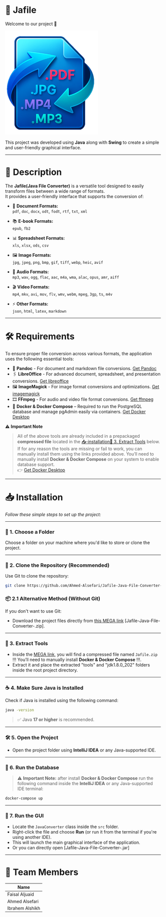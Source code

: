 # 📁 Jafile

Welcome to our project 🎉 

<img src="logo.png" alt="Jafile Logo" width="300"/>

This project was developed using **Java** along with **Swing** to create a simple and user-friendly graphical interface.


---


# 📝 Description
The **Jafile(Java File Converter)** is a versatile tool designed to easily transform files between a wide range of formats.  
It provides a user-friendly interface that supports the conversion of:

- 📄 **Document Formats:**  
  `pdf`, `doc`, `docx`, `odt`, `fodt`, `rtf`, `txt`, `xml`
  
- 📚 **E‑book Formats:**  
  `epub`, `fb2`
  
- 📊 **Spreadsheet Formats:**  
  `xls`, `xlsx`, `ods`, `csv`
  
- 🖼️ **Image Formats:**  
  `jpg`, `jpeg`, `png`, `bmp`, `gif`, `tiff`, `webp`, `heic`, `avif`
  
- 🎵 **Audio Formats:**  
  `mp3`, `wav`, `ogg`, `flac`, `aac`, `m4a`, `wma`, `alac`, `opus`, `amr`, `aiff`
  
- 🎬 **Video Formats:**  
  `mp4`, `mkv`, `avi`, `mov`, `flv`, `wmv`, `webm`, `mpeg`, `3gp`, `ts`, `m4v`
  
- ⚡ **Other Formats:**  
  `json`, `html`, `latex`, `markdown`


---


# 🛠 Requirements

To ensure proper file conversion across various formats, the application uses the following essential tools:

-  📄 **Pandoc** - For document and markdown file conversions. [Get Pandoc](https://github.com/jgm/pandoc/releases/tag/3.6.4)
-  🖇️ **LibreOffice** - For advanced document, spreadsheet, and presentation conversions. [Get libreoffice](https://www.libreoffice.org/download/download-libreoffice/)
-  🖼️ **ImageMagick** - For image format conversions and optimizations. [Get imagemagick](https://imagemagick.org/script/download.php)
-  🎞️ **FFmpeg** - For audio and video file format conversions. [Get ffmpeg](https://www.ffmpeg.org/download.html)
-  🐳 **Docker & Docker Compose** – Required to run the PostgreSQL database and manage pgAdmin easily via containers. [Get Docker Desktop](https://www.docker.com/products/docker-desktop/)



 ⚠️ **Important Note**  
> All of the above tools are already included in a prepackaged **compressed file** located in the [📥-installation🧰 3. Extract Tools](#-3-extract-tools) below.  
> If for any reason the tools are missing or fail to work, you can manually install them using the links provided above.
> You’ll need to manually install **Docker & Docker Compose** on your system to enable database support.  
> 👉 [Get Docker Desktop](https://www.docker.com/products/docker-desktop/)


---


# 📥 Installation

*Follow these simple steps to set up the project:*


---

### 📁 1. Choose a Folder  
Choose a folder on your machine where you'd like to store or clone the project.

---

### 🔀 2. Clone the Repository (Recommended)  
Use Git to clone the repository:
```bash
git clone https://github.com/Ahmed-Alsefari/Jafile-Java-File-Converter-.git
```


### 📦 2.1 Alternative Method (Without Git)  
If you don't want to use Git:

- Download the project files directly from [this MEGA link](https://mega.nz/folder/IXcClLjZ#irj2clmDx78-nlimcoRH8g) [Jafile-Java-File-Converter-.zip].
  
---

### 🧰 3. Extract Tools  
- Inside the [MEGA link](https://mega.nz/folder/IXcClLjZ#irj2clmDx78-nlimcoRH8g), you will find a compressed file named `Jafile.zip` !!! You’ll need to manually install **Docker & Docker Compose** !!!.
- Extract it and place the extracted "tools" and "jdk1.8.0_202" folders inside the root project directory.

---

### ☕ 4. Make Sure Java is Installed  
Check if Java is installed using the following command:
```bash
java -version
```
> ✅ Java **17 or higher** is recommended.

---

### 🛠️ 5. Open the Project  
- Open the project folder using **IntelliJ IDEA** or any Java-supported IDE.

---

### 🐳 6. Run the Database  
> ⚠️ **Important Note:**
> after install **Docker & Docker Compose** 
> run the following command inside the **IntelliJ IDEA** or any Java-supported IDE terminal:
```bash
docker-compose up
```
---

### 🚀 7. Run the GUI  
- Locate the `JavaConverter` class inside the `src` folder.
- Right-click the file and choose **Run** (or run it from the terminal if you're using another IDE).
- This will launch the main graphical interface of the application.
- Or you can directly open [Jafile-Java-File-Converter-.jar]


---


# 👥 Team Members

| Name               |
|--------------------|
| Faisal Aljuaid     |
| Ahmed Alsefari     |
| Ibrahem Alshikh    |
